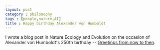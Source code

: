 ```yaml
---
layout: post
category : philosophy
tags : [people,nature,AI]
title : Happy birthday Alexander von Humboldt
---
```


I wrote a blog post in Nature Ecology and Evolution on the occasion of Alexander von Humboldt's 250th birthday -- [Greetings from now to then](https://natureecoevocommunity.nature.com/users/72730-indre-zliobaite/posts/53507-humboldt-anniversary).
